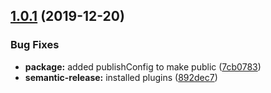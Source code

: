 ## [1.0.1](https://github.com/saschazar21/mdx-extended-loader/compare/v1.0.0...v1.0.1) (2019-12-20)


### Bug Fixes

* **package:** added publishConfig to make public ([7cb0783](https://github.com/saschazar21/mdx-extended-loader/commit/7cb078373025e2a30a6e538a527c70a49a5f3c9c))
* **semantic-release:** installed plugins ([892dec7](https://github.com/saschazar21/mdx-extended-loader/commit/892dec7d8db755dfc520c06ed6e973ae434c0f75))
